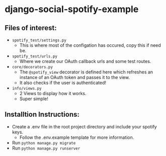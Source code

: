 # django-social-spotify-example

## Files of interest:
* `spotify_test/settings.py`
  * This is where most of the configation has occured, copy this if need be.
* `spotify_test/urls.py`
  * Where we create our OAuth callback urls and some test routes.
* `core/decorators.py`
  * The `@spotify_view` decorator is defined here which refreshes an instance of an OAuth token and passes it to the view.
  * It also checks if the user is authenticated!
* `info/views.py`
  * 2 Views to display how it works.
  * Super simple!

## Installtion Instructions:

* Create a .env file in the root project directory and include your spotify keys.
  * Follow the .env.example template for more information.
* Run `python manage.py migrate`
* Run `python manage.py runserver`
